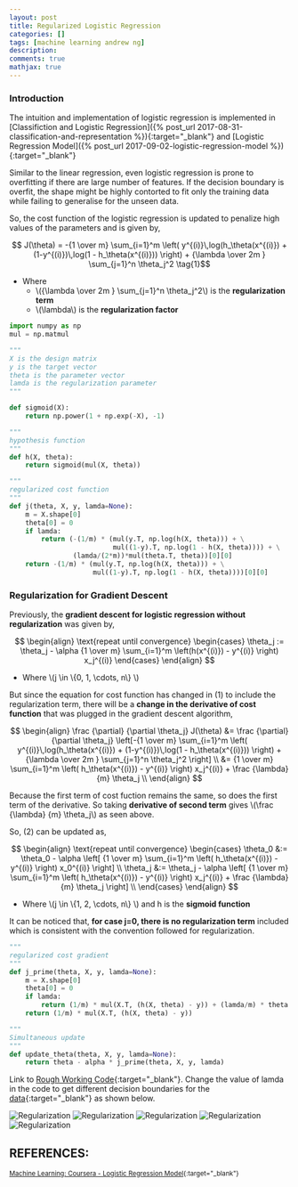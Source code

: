 ```yaml
---
layout: post
title: Regularized Logistic Regression
categories: []
tags: [machine learning andrew ng]
description:
comments: true
mathjax: true
---
```


### Introduction
The intuition and implementation of logistic regression is implemented in [Classifiction and Logistic Regression]({% post_url 2017-08-31-classification-and-representation %}){:target="_blank"} and [Logistic Regression Model]({% post_url 2017-09-02-logistic-regression-model %}){:target="_blank"}

Similar to the linear regression, even logistic regression is prone to overfitting if there are large number of features. If the decision boundary is overfit, the shape might be highly contorted to fit only the training data while failing to generalise for the unseen data.

So, the cost function of the logistic regression is updated to penalize high values of the parameters and is given by, 

$$ J(\theta) = -{1 \over m} \sum_{i=1}^m \left( y^{(i)}\,log(h_\theta(x^{(i)}) + (1-y^{(i)})\,log(1 - h_\theta(x^{(i)})) \right) + {\lambda \over 2m } \sum_{j=1}^n \theta_j^2 \tag{1}$$

* Where 
  * \\({\lambda \over 2m } \sum_{j=1}^n \theta_j^2\\) is the **regularization term**
  * \\(\lambda\\) is the **regularization factor**


~~~python
import numpy as np
mul = np.matmul

"""
X is the design matrix
y is the target vector
theta is the parameter vector
lamda is the regularization parameter
"""

def sigmoid(X):
    return np.power(1 + np.exp(-X), -1)

"""
hypothesis function
"""
def h(X, theta):
    return sigmoid(mul(X, theta))

"""
regularized cost function
"""
def j(theta, X, y, lamda=None):
    m = X.shape[0]
    theta[0] = 0
    if lamda:
        return (-(1/m) * (mul(y.T, np.log(h(X, theta))) + \
                          mul((1-y).T, np.log(1 - h(X, theta)))) + \
                (lamda/(2*m))*mul(theta.T, theta))[0][0] 
    return -(1/m) * (mul(y.T, np.log(h(X, theta))) + \
                     mul((1-y).T, np.log(1 - h(X, theta))))[0][0]
~~~

### Regularization for Gradient Descent

Previously, the **gradient descent for logistic regression without regularization** was given by,

$$
  \begin{align}
    \text{repeat until convergence}
    \begin{cases}
      \theta_j := \theta_j - \alpha {1 \over m} \sum_{i=1}^m \left(h(x^{(i)}) - y^{(i)} \right) x_j^{(i)}
    \end{cases}
  \end{align}
$$

* Where \\(j \in \\{0, 1, \cdots, n\\} \\)

But since the equation for cost function has changed in (1) to include the regularization term, there will be a **change in the derivative of cost function** that was plugged in the gradient descent algorithm,

$$
  \begin{align}
    \frac {\partial} {\partial \theta_j} J(\theta) &= \frac {\partial} {\partial \theta_j} \left[-{1 \over m} \sum_{i=1}^m \left( y^{(i)}\,log(h_\theta(x^{(i)}) + (1-y^{(i)})\,log(1 - h_\theta(x^{(i)})) \right) + {\lambda \over 2m } \sum_{j=1}^n \theta_j^2 \right] \\
    &= {1 \over m} \sum_{i=1}^m \left( h_\theta(x^{(i)}) - y^{(i)} \right) x_j^{(i)} + \frac {\lambda} {m} \theta_j \\
  \end{align}
$$

Because the first term of cost fuction remains the same, so does the first term of the derivative. So taking **derivative of second term** gives \\(\frac {\lambda} {m} \theta_j\\) as seen above.

So, (2) can be updated as, 

$$
  \begin{align}
    \text{repeat until convergence}
    \begin{cases}
      \theta_0 &:= \theta_0 - \alpha \left[ {1 \over m} \sum_{i=1}^m \left( h_\theta(x^{(i)}) - y^{(i)} \right) x_0^{(i)} \right] \\
      \theta_j &:= \theta_j - \alpha \left[ {1 \over m} \sum_{i=1}^m \left( h_\theta(x^{(i)}) - y^{(i)} \right) x_j^{(i)} + \frac {\lambda} {m} \theta_j \right] \\
    \end{cases}
  \end{align}
$$

* Where \\(j \in \\{1, 2, \cdots, n\\} \\) and h is the **sigmoid function**


It can be noticed that, **for case j=0, there is no regularization term** included which is consistent with the convention followed for 
regularization.

~~~python
"""
regularized cost gradient
"""
def j_prime(theta, X, y, lamda=None):
    m = X.shape[0]
    theta[0] = 0
    if lamda:
        return (1/m) * mul(X.T, (h(X, theta) - y)) + (lamda/m) * theta 
    return (1/m) * mul(X.T, (h(X, theta) - y)) 

"""
Simultaneous update
"""
def update_theta(theta, X, y, lamda=None):
    return theta - alpha * j_prime(theta, X, y, lamda)

~~~

Link to [Rough Working Code](https://github.com/shams-sam/logic-lab/blob/master/CourseraMachineLearningAndrewNg/LogisticRegressionHigherOrder.ipynb){:target="_blank"}. Change the value of lamda in the code to get different decision boundaries for the [data](https://github.com/shams-sam/logic-lab/blob/master/CourseraMachineLearningAndrewNg/logistic_regression_data_2.csv){:target="_blank"} as shown below.

![Regularization](\assets\2017-09-15-regularized-logistic-regression\fig-1-regularization.png?raw=true)
![Regularization](\assets\2017-09-15-regularized-logistic-regression\fig-2-regularization.png?raw=true)
![Regularization](\assets\2017-09-15-regularized-logistic-regression\fig-3-regularization.png?raw=true)
![Regularization](\assets\2017-09-15-regularized-logistic-regression\fig-4-regularization.png?raw=true)
![Regularization](\assets\2017-09-15-regularized-logistic-regression\fig-5-regularization.png?raw=true)

## REFERENCES:

<small>[Machine Learning: Coursera - Logistic Regression Model](https://www.coursera.org/learn/machine-learning/lecture/4BHEy/regularized-logistic-regression){:target="_blank"}</small>